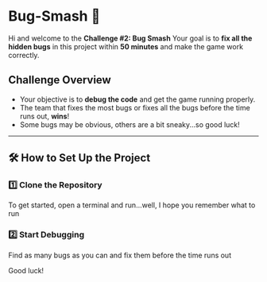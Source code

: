 # Bug-Smash 🐞

Hi and welcome to the **Challenge #2: Bug Smash** Your goal is to **fix all the hidden bugs** in this project within **50 minutes** and make the game work correctly.  

## Challenge Overview   
- Your objective is to **debug the code** and get the game running properly.  
- The team that fixes the most bugs or fixes all the bugs before the time runs out, **wins**! 
- Some bugs may be obvious, others are a bit sneaky...so good luck! 

---

## 🛠 How to Set Up the Project  

### **1️⃣ Clone the Repository**  
To get started, open a terminal and run...well, I hope you remember what to run

### **2️⃣ Start Debugging** 
Find as many bugs as you can and fix them before the time runs out

Good luck!
